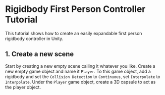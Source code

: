 # Rigidbody First Person Controller Tutorial
This tutorial shows how to create an easily expandable first person rigidbody controller in Unity.

## 1. Create a new scene
Start by creating a new empty scene calling it whatever you like.
Create a new empty game object and name it `Player`.
To this game object, add a rigidbody and set the `Collision Detection` to `Continuous`, set `Interpolate` to `Interpolate`.
Under the `Player` game object, create a 3D capsule to act as the player object.
